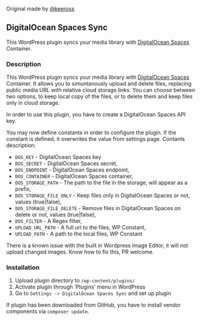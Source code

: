Original made by [@keeross](https://github.com/keeross/DigitalOcean-Spaces-Sync)

## DigitalOcean Spaces Sync
This WordPress plugin syncs your media library with [DigitalOcean Spaces](https://goo.gl/SX2UwH) Container.

### Description
This WordPress plugin syncs your media library with [DigitalOcean Spaces](https://goo.gl/SX2UwH) Container. It allows you to simuntanously upload and delete files, replacing public media URL with relative cloud storage links. You can choose between two options, to keep local copy of the files, or to delete them and keep files only in cloud storage.

In order to use this plugin, you have to create a DigitalOcean Spaces API key.

You may now define constants in order to configure the plugin. If the constant is defined, it overwrites the value from settings page.
Contants description:
- `DOS_KEY` - DigitalOcean Spaces key
- `DOS_SECRET` - DigitalOcean Spaces secret,
- `DOS_ENDPOINT` - DigitalOcean Spaces endpoint,
- `DOS_CONTAINER` - DigitalOcean Spaces container,
- `DOS_STORAGE_PATH` - The path to the file in the storage, will appear as a prefix,
- `DOS_STORAGE_FILE_ONLY` - Keep files only in DigitalOcean Spaces or not, values (true|false),
- `DOS_STORAGE_FILE_DELETE` - Remove files in DigitalOcean Spaces on delete or not, values (true|false),
- `DOS_FILTER` - A Regex filter,
- `UPLOAD_URL_PATH` - A full url to the files, WP Constant,
- `UPLOAD_PATH` - A path to the local files, WP Constant

There is a known issue with the built in Wordpress Image Editor, it will not upload changed images. Know how to fix this, PR welcome.

### Installation

1. Upload plugin directory to `/wp-content/plugins/`
2. Activate plugin through 'Plugins' menu in WordPress
3. Go to `Settings -> DigitalOcean Spaces Sync` and set up plugin

If plugin has been downloaded from GitHub, you have to install vendor components via `composer update`.
